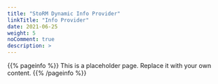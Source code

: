 ```yaml
---
title: "StoRM Dynamic Info Provider"
linkTitle: "Info Provider"
date: 2021-06-25
weight: 5
noComment: true
description: >
---
```


{{% pageinfo %}}
This is a placeholder page. Replace it with your own content.
{{% /pageinfo %}}

